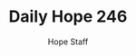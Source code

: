 ---
image: /assets/img/daily-hope-default-artwork.png
title: Daily Hope 246
number: 246
categories:
  - Daily Hope
author: Hope Staff
notes: Daily Hope 246
embed: >-
  EMBED_GOES_HERE
---